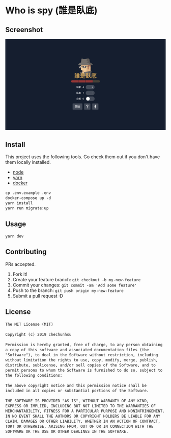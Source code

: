 # Who is spy (誰是臥底)

## Screenshot
![screenshot](./static/docs/screenshot.png)

## Install

This project uses the following tools. Go check them out if you don't have them locally installed.
- [node](https://nodejs.org/en/) 
- [yarn](https://yarnpkg.com/en/docs/install) 
- [docker](https://docs.docker.com/compose/install/)

```
cp .env.example .env
docker-compose up -d
yarn install
yarn run migrate:up
```

## Usage

```
yarn dev
```

## Contributing

PRs accepted.
1. Fork it!
2. Create your feature branch: `git checkout -b my-new-feature`
3. Commit your changes: `git commit -am 'Add some feature'`
4. Push to the branch: `git push origin my-new-feature`
5. Submit a pull request :D

## License

```
The MIT License (MIT)

Copyright (c) 2019 chechunhsu

Permission is hereby granted, free of charge, to any person obtaining a copy of this software and associated documentation files (the "Software"), to deal in the Software without restriction, including without limitation the rights to use, copy, modify, merge, publish, distribute, sublicense, and/or sell copies of the Software, and to permit persons to whom the Software is furnished to do so, subject to the following conditions:

The above copyright notice and this permission notice shall be included in all copies or substantial portions of the Software.

THE SOFTWARE IS PROVIDED "AS IS", WITHOUT WARRANTY OF ANY KIND, EXPRESS OR IMPLIED, INCLUDING BUT NOT LIMITED TO THE WARRANTIES OF MERCHANTABILITY, FITNESS FOR A PARTICULAR PURPOSE AND NONINFRINGEMENT. IN NO EVENT SHALL THE AUTHORS OR COPYRIGHT HOLDERS BE LIABLE FOR ANY CLAIM, DAMAGES OR OTHER LIABILITY, WHETHER IN AN ACTION OF CONTRACT, TORT OR OTHERWISE, ARISING FROM, OUT OF OR IN CONNECTION WITH THE SOFTWARE OR THE USE OR OTHER DEALINGS IN THE SOFTWARE.
```